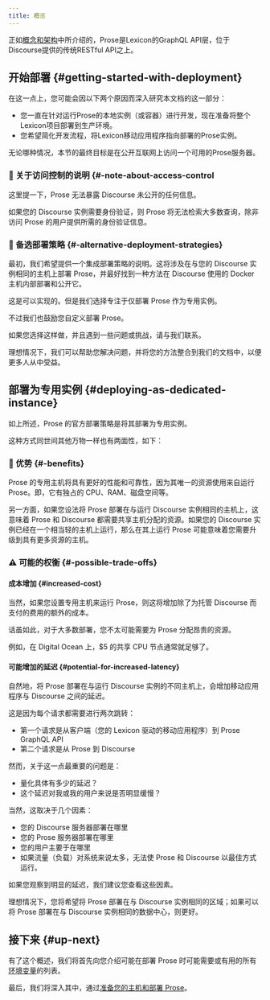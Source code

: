 ```yaml
---
title: 概览
---
```


正如[概念和架构](concepts#prose-discourse-through-graphql)中所介绍的，Prose是Lexicon的GraphQL API层，位于Discourse提供的传统RESTful API之上。

## 开始部署 {#getting-started-with-deployment}

在这一点上，您可能会因以下两个原因而深入研究本文档的这一部分：

- 您一直在针对运行Prose的本地实例（或容器）进行开发，现在准备将整个Lexicon项目部署到生产环境。
- 您希望简化开发流程，将Lexicon移动应用程序指向部署的Prose实例。

无论哪种情况，本节的最终目标是在公开互联网上访问一个可用的Prose服务器。

### 🔐 关于访问控制的说明 {#-note-about-access-control

这里提一下，Prose 无法暴露 Discourse 未公开的任何信息。

如果您的 Discourse 实例需要身份验证，则 Prose 将无法检索大多数查询，除非访问 Prose 的用户提供所需的身份验证信息。


### 🧱 备选部署策略 {#-alternative-deployment-strategies}

最初，我们希望提供一个集成部署策略的说明。这将涉及在与您的 Discourse 实例相同的主机上部署 Prose，并最好找到一种方法在 Discourse 使用的 Docker 主机内部部署和公开它。

这是可以实现的。但是我们选择专注于仅部署 Prose 作为专用实例。

不过我们也鼓励您自定义部署 Prose。

如果您选择这样做，并且遇到一些问题或挑战，请与我们联系。

理想情况下，我们可以帮助您解决问题，并将您的方法整合到我们的文档中，以便更多人从中受益。

## 部署为专用实例 {#deploying-as-dedicated-instance}

如上所述，Prose 的官方部署策略是将其部署为专用实例。

这种方式同世间其他万物一样也有两面性，如下：

### 🚀 优势 {#-benefits}

Prose 的专用主机将具有更好的性能和可靠性，因为其唯一的资源使用来自运行 Prose。即，它有独占的 CPU、RAM、磁盘空间等。

另一方面，如果您设法将 Prose 部署在与运行 Discourse 实例相同的主机上，这意味着 Prose 和 Discourse 都需要共享主机分配的资源。如果您的 Discourse 实例已经在一个相当轻的主机上运行，那么在其上运行 Prose 可能意味着您需要升级到具有更多资源的主机。

### ⚠️ 可能的权衡 {#️-possible-trade-offs}

#### 成本增加 {#increased-cost}

当然，如果您设置专用主机来运行 Prose，则这将增加除了为托管 Discourse 而支付的费用的额外的成本。

话虽如此，对于大多数部署，您不太可能需要为 Prose 分配昂贵的资源。

例如，在 Digital Ocean 上，$5 的共享 CPU 节点通常就足够了。

#### 可能增加的延迟 {#potential-for-increased-latency}

自然地，将 Prose 部署在与运行 Discourse 实例的不同主机上，会增加移动应用程序与 Discourse 之间的延迟。

这是因为每个请求都需要进行两次跳转：

- 第一个请求是从客户端（您的 Lexicon 驱动的移动应用程序）到 Prose GraphQL API
- 第二个请求是从 Prose 到 Discourse

然而，关于这一点最重要的问题是：

- 量化具体有多少的延迟？
- 这个延迟对我或我的用户来说是否明显缓慢？

当然，这取决于几个因素：

- 您的 Discourse 服务器部署在哪里
- 您的 Prose 服务器部署在哪里
- 您的用户主要于在哪里
- 如果流量（负载）对系统来说太多，无法使 Prose 和 Discourse 以最佳方式运行。

如果您观察到明显的延迟，我们建议您查看这些因素。

理想情况下，您将希望将 Prose 部署在与 Discourse 实例相同的区域；如果可以将 Prose 部署在与 Discourse 实例相同的数据中心，则更好。

## 接下来 {#up-next}

有了这个概述，我们将首先向您介绍可能在部署 Prose 时可能需要或有用的所有[环境变量](env-prose)的列表。

最后，我们将深入其中，通过[准备您的主机和部署 Prose](dedicated)。
